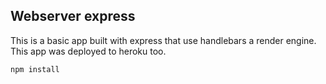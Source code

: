 ## Webserver express

This is a basic app built with express that use handlebars a render engine. This app was deployed to heroku too.

```
npm install
```